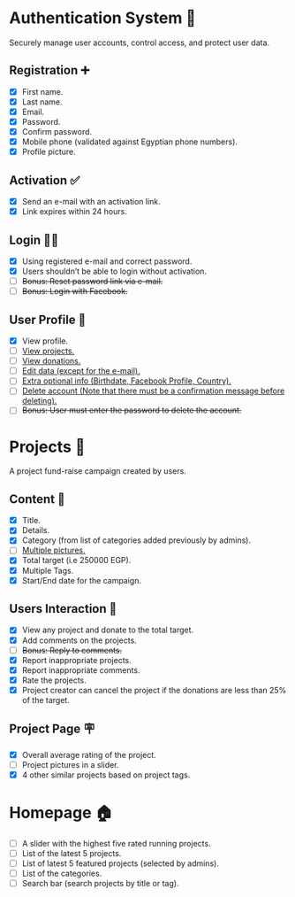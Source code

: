 # Authentication System 🤝
Securely manage user accounts, control access, and protect user data.

## Registration ➕
- [x] First name.
- [x] Last name.
- [x] Email.
- [x] Password.
- [x] Confirm password.
- [x] Mobile phone (validated against Egyptian phone numbers).
- [x] Profile picture.

## Activation ✅
- [x] Send an e-mail with an activation link.
- [x] Link expires within 24 hours.

## Login ⛓️‍💥
- [x] Using registered e-mail and correct password.
- [x] Users shouldn’t be able to login without activation.
- [ ] ~~Bonus: Reset password link via e-mail.~~
- [ ] ~~Bonus: Login with Facebook.~~

## User Profile 👤
- [x] View profile.
- [ ] <u>View projects.</u>
- [ ] <u>View donations.</u>
- [ ] <u>Edit data (except for the e-mail).</u>
- [ ] <u>Extra optional info (Birthdate, Facebook Profile, Country).</u>
- [ ] <u>Delete account (Note that there must be a confirmation message before deleting).</u>
- [ ] ~~Bonus: User must enter the password to delete the account.~~

# Projects 🚩
A project fund-raise campaign created by users.

## Content 📝
- [x] Title.
- [x] Details.
- [x] Category (from list of categories added previously by admins).
- [ ] <u>Multiple pictures.</u>
- [x] Total target (i.e 250000 EGP).
- [x] Multiple Tags.
- [x] Start/End date for the campaign.

## Users Interaction 👥
- [x] View any project and donate to the total target.
- [x] Add comments on the projects.
- [ ] ~~Bonus: Reply to comments.~~
- [x] Report inappropriate projects.
- [x] Report inappropriate comments.
- [x] Rate the projects.
- [x] Project creator can cancel the project if the donations are less than 25% of the target.

## Project Page 🪧
- [x] Overall average rating of the project.
- [ ] Project pictures in a slider.
- [x] 4 other similar projects based on project tags.

# Homepage 🏠
- [ ] A slider with the highest five rated running projects.
- [ ] List of the latest 5 projects.
- [ ] List of latest 5 featured projects (selected by admins).
- [ ] List of the categories.
- [ ] Search bar (search projects by title or tag).